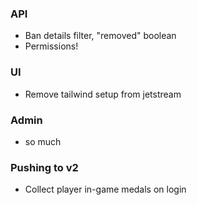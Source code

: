 ### API

- Ban details filter, "removed" boolean
- Permissions!

### UI
- Remove tailwind setup from jetstream

### Admin
- so much

### Pushing to v2
- Collect player in-game medals on login
